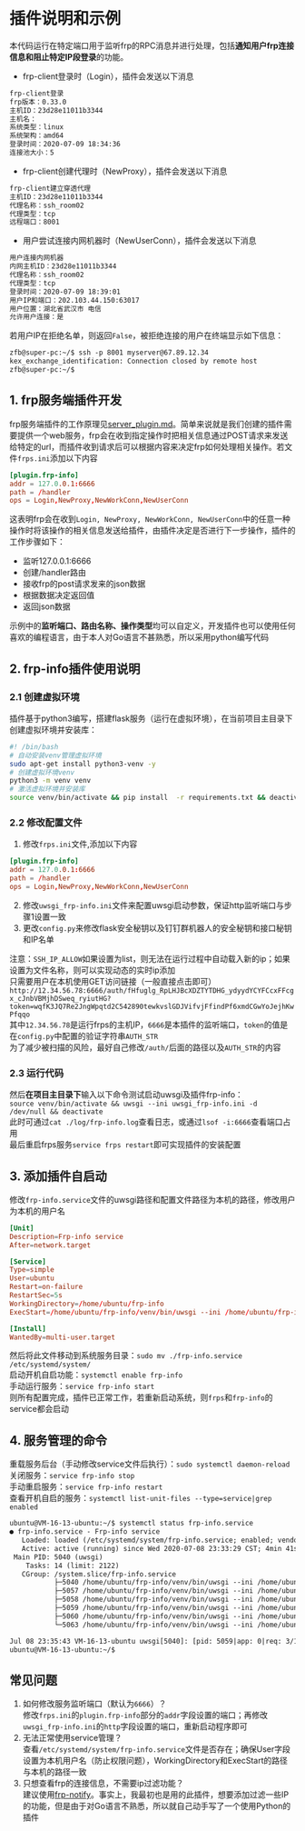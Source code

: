 # 插件说明和示例
本代码运行在特定端口用于监听frp的RPC消息并进行处理，包括**通知用户frp连接信息和阻止特定IP段登录**的功能。
* frp-client登录时（Login），插件会发送以下消息  
```txt
frp-client登录
frp版本：0.33.0
主机ID：23d28e11011b3344
主机名：
系统类型：linux
系统架构：amd64
登录时间：2020-07-09 18:34:36
连接池大小：5
```
* frp-client创建代理时（NewProxy），插件会发送以下消息  
```txt
frp-client建立穿透代理
主机ID：23d28e11011b3344
代理名称：ssh_room02
代理类型：tcp
远程端口：8001
```
* 用户尝试连接内网机器时（NewUserConn），插件会发送以下消息  
```txt
用户连接内网机器
内网主机ID：23d28e11011b3344
代理名称：ssh_room02
代理类型：tcp
登录时间：2020-07-09 18:39:01
用户IP和端口：202.103.44.150:63017
用户位置：湖北省武汉市 电信
允许用户连接：是
```
若用户IP在拒绝名单，则返回`False`，被拒绝连接的用户在终端显示如下信息：  
```txt
zfb@super-pc:~/$ ssh -p 8001 myserver@67.89.12.34
kex_exchange_identification: Connection closed by remote host
zfb@super-pc:~/$ 
```
## 1. frp服务端插件开发
frp服务端插件的工作原理见[server_plugin.md](https://github.com/fatedier/frp/blob/dev/doc/server_plugin.md)。简单来说就是我们创建的插件需要提供一个web服务，frp会在收到指定操作时把相关信息通过POST请求来发送给特定的url，而插件收到请求后可以根据内容来决定frp如何处理相关操作。若文件`frps.ini`添加以下内容  
```conf
[plugin.frp-info]
addr = 127.0.0.1:6666
path = /handler
ops = Login,NewProxy,NewWorkConn,NewUserConn
```
这表明frp会在收到`Login, NewProxy, NewWorkConn, NewUserConn`中的任意一种操作时将该操作的相关信息发送给插件，由插件决定是否进行下一步操作，插件的工作步骤如下：  
* 监听127.0.0.1:6666
* 创建/handler路由
* 接收frp的post请求发来的json数据
* 根据数据决定返回值
* 返回json数据

示例中的**监听端口、路由名称、操作类型**均可以自定义，开发插件也可以使用任何喜欢的编程语言，由于本人对Go语言不甚熟悉，所以采用python编写代码
## 2. frp-info插件使用说明
### 2.1 创建虚拟环境
插件基于python3编写，搭建flask服务（运行在虚拟环境），在当前项目主目录下创建虚拟环境并安装库：  
```bash
#! /bin/bash
# 自动安装venv管理虚拟环境
sudo apt-get install python3-venv -y
# 创建虚拟环境venv
python3 -m venv venv
# 激活虚拟环境并安装库
source venv/bin/activate && pip install  -r requirements.txt && deactivate
```
### 2.2 修改配置文件
1. 修改`frps.ini`文件,添加以下内容  
```conf
[plugin.frp-info]
addr = 127.0.0.1:6666
path = /handler
ops = Login,NewProxy,NewWorkConn,NewUserConn
```
2. 修改`uwsgi_frp-info.ini`文件来配置uwsgi启动参数，保证http监听端口与步骤1设置一致
3. 更改`config.py`来修改flask安全秘钥以及钉钉群机器人的安全秘钥和接口秘钥和IP名单

注意：`SSH_IP_ALLOW`如果设置为list，则无法在运行过程中自动载入新的ip；如果设置为文件名称，则可以实现动态的实时ip添加  
只需要用户在本机使用GET访问链接（一般直接点击即可）  
`http://12.34.56.78:6666/auth/fHfuglg_RpLHJBcXDZTYTDHG_ydyydYCYFCcxFFcgx_cJnbVBMjhDSweq_ryiutHG?token=wqfK3JQ7Re2JngWpqtd2C542890tewkvslGDJVifvjFfindPf6xmdCGwYoJejhKwPfqqo`  
其中`12.34.56.78`是运行frps的主机IP，`6666`是本插件的监听端口，`token`的值是在`config.py`中配置的验证字符串`AUTH_STR`  
为了减少被扫描的风险，最好自己修改`/auth/`后面的路径以及`AUTH_STR`的内容  
### 2.3 运行代码
然后**在项目主目录下**输入以下命令测试启动uwsgi及插件frp-info：  
`source venv/bin/activate && uwsgi --ini uwsgi_frp-info.ini -d /dev/null && deactivate`  
此时可通过`cat ./log/frp-info.log`查看日志，或通过`lsof -i:6666`查看端口占用  
最后重启frps服务`service frps restart`即可实现插件的安装配置
## 3. 添加插件自启动
修改`frp-info.service`文件的uwsgi路径和配置文件路径为本机的路径，修改用户为本机的用户名  
```conf
[Unit]
Description=Frp-info service
After=network.target

[Service]
Type=simple
User=ubuntu
Restart=on-failure
RestartSec=5s
WorkingDirectory=/home/ubuntu/frp-info
ExecStart=/home/ubuntu/frp-info/venv/bin/uwsgi --ini /home/ubuntu/frp-info/uwsgi_frp-info.ini

[Install]
WantedBy=multi-user.target
```
然后将此文件移动到系统服务目录：`sudo mv ./frp-info.service /etc/systemd/system/`  
启动开机自启功能：`systemctl enable frp-info`  
手动运行服务：`service frp-info start`  
则所有配置完成，插件已正常工作，若重新启动系统，则`frps`和`frp-info`的service都会启动

## 4. 服务管理的命令
重载服务后台（手动修改service文件后执行）：`sudo systemctl daemon-reload`  
关闭服务：`service frp-info stop`  
手动重启服务：`service frp-info restart`  
查看开机自启的服务：`systemctl list-unit-files --type=service|grep enabled`   
```txt
ubuntu@VM-16-13-ubuntu:~/$ systemctl status frp-info.service
● frp-info.service - Frp-info service
   Loaded: loaded (/etc/systemd/system/frp-info.service; enabled; vendor preset: enabled)
   Active: active (running) since Wed 2020-07-08 23:33:29 CST; 4min 41s ago
 Main PID: 5040 (uwsgi)
    Tasks: 14 (limit: 2122)
   CGroup: /system.slice/frp-info.service
           ├─5040 /home/ubuntu/frp-info/venv/bin/uwsgi --ini /home/ubuntu/frp-info/uwsgi_frp-info.ini
           ├─5057 /home/ubuntu/frp-info/venv/bin/uwsgi --ini /home/ubuntu/frp-info/uwsgi_frp-info.ini
           ├─5058 /home/ubuntu/frp-info/venv/bin/uwsgi --ini /home/ubuntu/frp-info/uwsgi_frp-info.ini
           ├─5059 /home/ubuntu/frp-info/venv/bin/uwsgi --ini /home/ubuntu/frp-info/uwsgi_frp-info.ini
           ├─5060 /home/ubuntu/frp-info/venv/bin/uwsgi --ini /home/ubuntu/frp-info/uwsgi_frp-info.ini
           └─5063 /home/ubuntu/frp-info/venv/bin/uwsgi --ini /home/ubuntu/frp-info/uwsgi_frp-info.ini

Jul 08 23:35:43 VM-16-13-ubuntu uwsgi[5040]: [pid: 5059|app: 0|req: 3/13] 127.0.0.1 () {34 vars in ...
ubuntu@VM-16-13-ubuntu:~/$
```
## 常见问题
1. 如何修改服务监听端口（默认为`6666`）？  
修改`frps.ini`的`plugin.frp-info`部分的`addr`字段设置的端口；再修改`uwsgi_frp-info.ini`的`http`字段设置的端口，重新启动程序即可  
2. 无法正常使用service管理？  
查看`/etc/systemd/system/frp-info.service`文件是否存在；确保User字段设置为本机用户名（防止权限问题），WorkingDirectory和ExecStart的路径与本机的路径一致  
3. 只想查看frp的连接信息，不需要ip过滤功能？  
建议使用[frp-notify](https://github.com/arugal/frp-notify)。事实上，我最初也是用的此插件，想要添加过滤一些IP的功能，但是由于对Go语言不熟悉，所以就自己动手写了一个使用Python的插件

